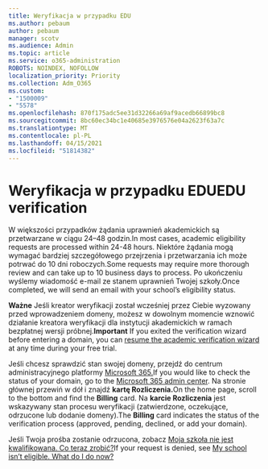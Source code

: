 ```yaml
---
title: Weryfikacja w przypadku EDU
ms.author: pebaum
author: pebaum
manager: scotv
ms.audience: Admin
ms.topic: article
ms.service: o365-administration
ROBOTS: NOINDEX, NOFOLLOW
localization_priority: Priority
ms.collection: Adm_O365
ms.custom:
- "1500009"
- "5578"
ms.openlocfilehash: 870f175adc5ee31d32266a69af9acedb66899bc8
ms.sourcegitcommit: 8bc60ec34bc1e40685e3976576e04a2623f63a7c
ms.translationtype: MT
ms.contentlocale: pl-PL
ms.lasthandoff: 04/15/2021
ms.locfileid: "51814382"
---
```

# <a name="edu-verification"></a><span data-ttu-id="a6c97-102">Weryfikacja w przypadku EDU</span><span class="sxs-lookup"><span data-stu-id="a6c97-102">EDU verification</span></span>

<span data-ttu-id="a6c97-103">W większości przypadków żądania uprawnień akademickich są przetwarzane w ciągu 24–48 godzin.</span><span class="sxs-lookup"><span data-stu-id="a6c97-103">In most cases, academic eligibility requests are processed within 24-48 hours.</span></span> <span data-ttu-id="a6c97-104">Niektóre żądania mogą wymagać bardziej szczegółowego przejrzenia i przetwarzania ich może potrwać do 10 dni roboczych.</span><span class="sxs-lookup"><span data-stu-id="a6c97-104">Some requests may require more thorough review and can take up to 10 business days to process.</span></span> <span data-ttu-id="a6c97-105">Po ukończeniu wyślemy wiadomość e-mail ze stanem uprawnień Twojej szkoły.</span><span class="sxs-lookup"><span data-stu-id="a6c97-105">Once completed, we will send an email with your school’s eligibility status.</span></span>

<span data-ttu-id="a6c97-106">**Ważne** Jeśli kreator weryfikacji został wcześniej przez Ciebie [](https://go.microsoft.com/fwlink/p/?linkid=2135255) wyzowany przed wprowadzeniem domeny, możesz w dowolnym momencie wznowić działanie kreatora weryfikacji dla instytucji akademickich w ramach bezpłatnej wersji próbnej.</span><span class="sxs-lookup"><span data-stu-id="a6c97-106">**Important** If you exited the verification wizard before entering a domain, you can [resume the academic verification wizard](https://go.microsoft.com/fwlink/p/?linkid=2135255) at any time during your free trial.</span></span>

<span data-ttu-id="a6c97-107">Jeśli chcesz sprawdzić stan swojej domeny, przejdź do centrum administracyjnego platformy [Microsoft 365.](https://go.microsoft.com/fwlink/p/?linkid=2024339)</span><span class="sxs-lookup"><span data-stu-id="a6c97-107">If you would like to check the status of your domain, go to the [Microsoft 365 admin center](https://go.microsoft.com/fwlink/p/?linkid=2024339).</span></span> <span data-ttu-id="a6c97-108">Na stronie głównej przewiń w dół i znajdź **kartę Rozliczenia.**</span><span class="sxs-lookup"><span data-stu-id="a6c97-108">On the home page, scroll to the bottom and find the **Billing** card.</span></span> <span data-ttu-id="a6c97-109">Na **karcie Rozliczenia** jest wskazywany stan procesu weryfikacji (zatwierdzone, oczekujące, odrzucone lub dodanie domeny).</span><span class="sxs-lookup"><span data-stu-id="a6c97-109">The **Billing** card indicates the status of the verification process (approved, pending, declined, or add your domain).</span></span>

<span data-ttu-id="a6c97-110">Jeśli Twoja prośba zostanie odrzucona, zobacz [Moja szkoła nie jest kwalifikowana. Co teraz zrobić?](https://docs.microsoft.com/microsoft-365/commerce/subscriptions/verify-academic-eligibility#my-school-isnt-eligible-what-do-i-do-now)</span><span class="sxs-lookup"><span data-stu-id="a6c97-110">If your request is denied, see [My school isn’t eligible. What do I do now?](https://docs.microsoft.com/microsoft-365/commerce/subscriptions/verify-academic-eligibility#my-school-isnt-eligible-what-do-i-do-now)</span></span>